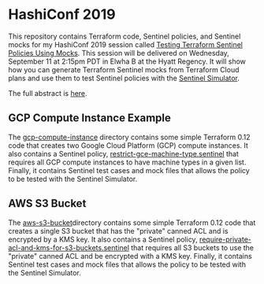 # HashiConf 2019
This repository contains Terraform code, Sentinel policies, and Sentinel mocks for my HashiConf 2019 session called [Testing Terraform Sentinel Policies Using Mocks](https://hashiconf.hashicorp.com/schedule/testing-terraform-sentinel-policies-using-mocks). This session will be delivered on Wednesday, September 11 at 2:15pm PDT in Elwha B at the Hyatt Regency. It will show how you can generate Terraform Sentinel mocks from Terraform Cloud plans and use them to test Sentinel policies with the [Sentinel Simulator](https://docs.hashicorp.com/sentinel/intro/getting-started/install).

The full abstract is [here](https://hashiconf.hashicorp.com/schedule/testing-terraform-sentinel-policies-using-mocks).

## GCP Compute Instance Example
The [gcp-compute-instance](./gcp-compute-instance) directory contains some simple Terraform 0.12 code that creates two Google Cloud Platform (GCP) compute instances. It also contains a Sentinel policy, [restrict-gce-machine-type.sentinel](./gce-compute-instance/restrict-gce-machine-type.sentinel) that requires all GCP compute instances to have machine types in a given list. Finally, it contains Sentinel test cases and mock files that allows the policy to be tested with the Sentinel Simulator.

## AWS S3 Bucket
The [aws-s3-bucket](./aws-s3-bucket)directory contains some simple Terraform 0.12 code that creates a single S3 bucket that has the "private" canned ACL and is encrypted by a KMS key. It also contains a Sentinel policy, [require-private-acl-and-kms-for-s3-buckets.sentinel](./aws-s3-bucket/require-private-acl-and-kms-for-s3-buckets.sentinel) that requires all S3 buckets to use the "private" canned ACL and be encrypted with a KMS key. Finally, it contains Sentinel test cases and mock files that allows the policy to be tested with the Sentinel Simulator.
